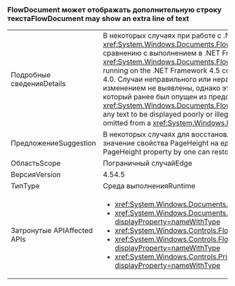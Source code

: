 ### <a name="flowdocument-may-show-an-extra-line-of-text"></a><span data-ttu-id="6b00c-101">FlowDocument может отображать дополнительную строку текста</span><span class="sxs-lookup"><span data-stu-id="6b00c-101">FlowDocument may show an extra line of text</span></span>

|   |   |
|---|---|
|<span data-ttu-id="6b00c-102">Подробные сведения</span><span class="sxs-lookup"><span data-stu-id="6b00c-102">Details</span></span>|<span data-ttu-id="6b00c-103">В некоторых случаях при работе с .NET Framework 4.5 в элементе <xref:System.Windows.Documents.FlowDocument> отображается лишняя строка текста по сравнению с выполнением в .NET Framework 4.0.</span><span class="sxs-lookup"><span data-stu-id="6b00c-103">In some cases, a <xref:System.Windows.Documents.FlowDocument> element will display an extra line of text when running on the .NET Framework 4.5 compared to how it displayed when run on the .NET Framework 4.0.</span></span> <span data-ttu-id="6b00c-104">Случаи неправильного или неразборчивого отображения текста в связи с этим изменением не выявлены, однако эта проблема может привести к отображению текста, который ранее был опущен из представления <xref:System.Windows.Documents.FlowDocument>.</span><span class="sxs-lookup"><span data-stu-id="6b00c-104">There are no known cases of the change causing any text to be displayed poorly or illegibly, but it could cause text to appear that previously was omitted from a <xref:System.Windows.Documents.FlowDocument>'s view.</span></span>|
|<span data-ttu-id="6b00c-105">Предложение</span><span class="sxs-lookup"><span data-stu-id="6b00c-105">Suggestion</span></span>|<span data-ttu-id="6b00c-106">В некоторых случаях для восстановления исходного количества строк можно уменьшить значение свойства PageHeight на единицу.</span><span class="sxs-lookup"><span data-stu-id="6b00c-106">In some cases, decreasing the display element's PageHeight property by one can restore the previous number of displayed lines.</span></span>|
|<span data-ttu-id="6b00c-107">Область</span><span class="sxs-lookup"><span data-stu-id="6b00c-107">Scope</span></span>|<span data-ttu-id="6b00c-108">Пограничный случай</span><span class="sxs-lookup"><span data-stu-id="6b00c-108">Edge</span></span>|
|<span data-ttu-id="6b00c-109">Версия</span><span class="sxs-lookup"><span data-stu-id="6b00c-109">Version</span></span>|<span data-ttu-id="6b00c-110">4.5</span><span class="sxs-lookup"><span data-stu-id="6b00c-110">4.5</span></span>|
|<span data-ttu-id="6b00c-111">Тип</span><span class="sxs-lookup"><span data-stu-id="6b00c-111">Type</span></span>|<span data-ttu-id="6b00c-112">Среда выполнения</span><span class="sxs-lookup"><span data-stu-id="6b00c-112">Runtime</span></span>|
|<span data-ttu-id="6b00c-113">Затронутые API</span><span class="sxs-lookup"><span data-stu-id="6b00c-113">Affected APIs</span></span>|<ul><li><xref:System.Windows.Documents.FlowDocument.%23ctor?displayProperty=nameWithType></li><li><xref:System.Windows.Documents.FlowDocument.%23ctor(System.Windows.Documents.Block)?displayProperty=nameWithType></li><li><xref:System.Windows.Controls.FlowDocumentReader.%23ctor?displayProperty=nameWithType></li><li><xref:System.Windows.Controls.FlowDocumentPageViewer.%23ctor?displayProperty=nameWithType></li><li><xref:System.Windows.Controls.Primitives.DocumentPageView.%23ctor?displayProperty=nameWithType></li></ul>|

